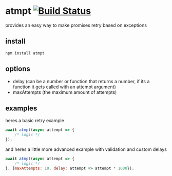# atmpt [![Build Status](https://travis-ci.org/icodeforlove/atmpt.png?branch=master)](https://travis-ci.org/icodeforlove/atmpt)

provides an easy way to make promises retry based on exceptions

## install

```
npm install atmpt
```

## options

- delay (can be a number or function that returns a number, if its a function it gets called with an attempt argument)
- maxAttempts (the maximum amount of attempts)

## examples

heres a basic retry example

```javascript
await atmpt(async attempt => {
	/* logic */
});
```

and heres a little more advanced example with validation and custom delays

```javascript
await atmpt(async attempt => {
	/* logic */
}, {maxAttempts: 10, delay: attempt => attempt * 1000});
```
